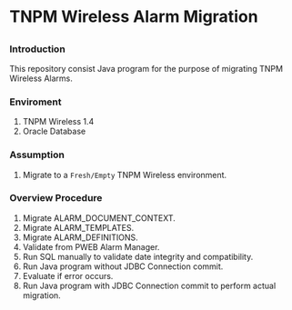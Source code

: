 # TNPM Wireless Alarm Migration

## 

### Introduction

This repository consist Java program for the purpose of migrating TNPM Wireless Alarms.

### Enviroment

1. TNPM Wireless 1.4
2. Oracle Database

### Assumption

1. Migrate to a `Fresh/Empty` TNPM Wireless environment.

### Overview Procedure

1. Migrate ALARM_DOCUMENT_CONTEXT.
2. Migrate ALARM_TEMPLATES.
3. Migrate ALARM_DEFINITIONS.
4. Validate from PWEB Alarm Manager.
5. Run SQL manually to validate date integrity and compatibility.
6. Run Java program without JDBC Connection commit.
7. Evaluate if error occurs.
8. Run Java program with JDBC Connection commit to perform actual migration. 
